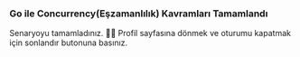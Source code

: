 ### Go ile Concurrency(Eşzamanlılık) Kavramları Tamamlandı
  
Senaryoyu tamamladınız. 👏🏻
Profil sayfasına dönmek ve oturumu kapatmak için sonlandır butonuna basınız.  
